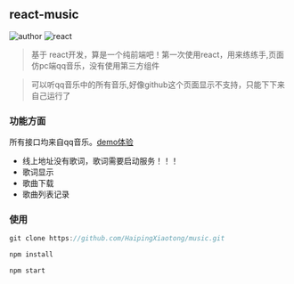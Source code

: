 ## react-music

![author](https://img.shields.io/badge/author-HP%E6%B5%B7%E5%B9%B3-brightgreen.svg)
![react](https://img.shields.io/badge/react-2-yellow.svg)

> 基于 react开发，算是一个纯前端吧！第一次使用react，用来练练手,页面仿pc端qq音乐，没有使用第三方组件

> 可以听qq音乐中的所有音乐,好像github这个页面显示不支持，只能下下来自己运行了
### 功能方面

所有接口均来自qq音乐。[demo体验](https://haipingxiaotong.github.io/music/demo/)

- 线上地址没有歌词，歌词需要启动服务！！！
- 歌词显示
- 歌曲下载
- 歌曲列表记录


### 使用

```javascript
git clone https://github.com/HaipingXiaotong/music.git

npm install 

npm start

```